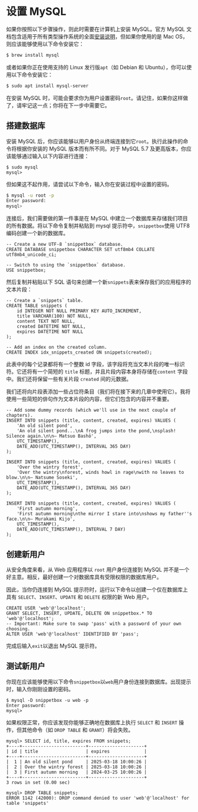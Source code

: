 # 设置 MySQL

如果你按照以下步骤操作，则此时需要在计算机上安装 MySQL。官方 MySQL 文档包含适用于所有类型操作系统的全面[安装说明](https://dev.mysql.com/doc/refman/8.0/en/installing.html)，但如果你使用的是 Mac OS，则应该能够使用以下命令安装它：

```sh
$ brew install mysql
```

或者如果你正在使用支持的 Linux 发行版`apt`（如 Debian 和 Ubuntu），你可以使用以下命令安装它：

```sh
$ sudo apt install mysql-server
```

在安装 MySQL 时，可能会要求你为用户设置密码`root`。请记住，如果你这样做了，请牢记这一点；你将在下一步中需要它。

## 搭建数据库

安装 MySQL 后，你应该能够以用户身份从终端连接到它`root`。执行此操作的命令将根据你安装的 MySQL 版本而有所不同。对于 MySQL 5.7 及更高版本，你应该能够通过输入以下内容进行连接：

```mysql
$ sudo mysql
mysql>
```

但如果这不起作用，请尝试以下命令，输入你在安装过程中设置的密码。

```sh
$ mysql -u root -p
Enter password:
mysql>
```

连接后，我们需要做的第一件事是在 MySQL 中建立一个数据库来存储我们项目的所有数据。将以下命令复制并粘贴到 mysql 提示符中，`snippetbox`使用 UTF8 编码创建一个新的数据库。

```mysql
-- Create a new UTF-8 `snippetbox` database.
CREATE DATABASE snippetbox CHARACTER SET utf8mb4 COLLATE utf8mb4_unicode_ci;

-- Switch to using the `snippetbox` database.
USE snippetbox;
```

然后复制并粘贴以下 SQL 语句来创建一个新`snippets`表来保存我们的应用程序的文本片段：

```mysql
-- Create a `snippets` table.
CREATE TABLE snippets (
    id INTEGER NOT NULL PRIMARY KEY AUTO_INCREMENT,
    title VARCHAR(100) NOT NULL,
    content TEXT NOT NULL,
    created DATETIME NOT NULL,
    expires DATETIME NOT NULL
);

-- Add an index on the created column.
CREATE INDEX idx_snippets_created ON snippets(created);
```

此表中的每个记录都将有一个整数 id 字段，该字段将充当文本片段的唯一标识符。它还将有一个简短的 `title` 标题，并且片段内容本身将存储在`content` 字段中。我们还将保留一些有关片段 `created` 间的元数据。

我们还将向片段表添加一些占位符条目（我们将在接下来的几章中使用它）。我将使用一些简短的俳句作为文本片段的内容，但它们包含的内容并不重要。

```mysql
-- Add some dummy records (which we'll use in the next couple of chapters).
INSERT INTO snippets (title, content, created, expires) VALUES (
    'An old silent pond',
    'An old silent pond...\nA frog jumps into the pond,\nsplash! Silence again.\n\n– Matsuo Bashō',
    UTC_TIMESTAMP(),
    DATE_ADD(UTC_TIMESTAMP(), INTERVAL 365 DAY)
);

INSERT INTO snippets (title, content, created, expires) VALUES (
    'Over the wintry forest',
    'Over the wintry\nforest, winds howl in rage\nwith no leaves to blow.\n\n– Natsume Soseki',
    UTC_TIMESTAMP(),
    DATE_ADD(UTC_TIMESTAMP(), INTERVAL 365 DAY)
);

INSERT INTO snippets (title, content, created, expires) VALUES (
    'First autumn morning',
    'First autumn morning\nthe mirror I stare into\nshows my father''s face.\n\n– Murakami Kijo',
    UTC_TIMESTAMP(),
    DATE_ADD(UTC_TIMESTAMP(), INTERVAL 7 DAY)
);
```

## 创建新用户

从安全角度来看，从 Web 应用程序以 `root` 用户身份连接到 MySQL 并不是一个好主意。相反，最好创建一个对数据库具有受限权限的数据库用户。

因此，当你仍连接到 MySQL 提示符时，运行以下命令以创建一个仅在数据库上具有 `SELECT`、`INSERT`、`UPDATE` 和 `DELETE` 权限的新 Web 用户。

```mysql
CREATE USER 'web'@'localhost';
GRANT SELECT, INSERT, UPDATE, DELETE ON snippetbox.* TO 'web'@'localhost';
-- Important: Make sure to swap 'pass' with a password of your own choosing.
ALTER USER 'web'@'localhost' IDENTIFIED BY 'pass';
```

完成后输入`exit`以退出 MySQL 提示符。

## 测试新用户

你现在应该能够使用以下命令`snippetbox`以`web`用户身份连接到数据库。出现提示时，输入你刚刚设置的密码。

```mysql
$ mysql -D snippetbox -u web -p
Enter password:
mysql>
```

如果权限正常，你应该发现你能够正确地在数据库上执行 `SELECT` 和 `INSERT` 操作，但其他命令（如 `DROP TABLE` 和 `GRANT`）将会失败。

```mysql
mysql> SELECT id, title, expires FROM snippets;
+----+------------------------+---------------------+
| id | title                  | expires             |
+----+------------------------+---------------------+
|  1 | An old silent pond     | 2025-03-18 10:00:26 |
|  2 | Over the wintry forest | 2025-03-18 10:00:26 |
|  3 | First autumn morning   | 2024-03-25 10:00:26 |
+----+------------------------+---------------------+
3 rows in set (0.00 sec)

mysql> DROP TABLE snippets;
ERROR 1142 (42000): DROP command denied to user 'web'@'localhost' for table 'snippets'
```

